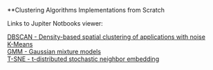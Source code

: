 **Clustering Algorithms Implementations from Scratch

Links to Jupiter Notbooks viewer:

[DBSCAN - Density-based spatial clustering of applications with noise](https://nbviewer.jupyter.org/github/dvircohen0/Machine-Learning-Algorithms-From-Scratch/blob/main/clustering/DBscan.ipynb) \
[K-Means](https://github.com/dvircohen0/Machine-Learning-Algorithms-From-Scratch/blob/main/clustering/kmeans.ipynb) \
[GMM - Gaussian mixture models](https://nbviewer.jupyter.org/github/dvircohen0/Machine-Learning-Algorithms-From-Scratch/blob/main/clustering/GMM.ipynb) \
[T-SNE - t-distributed stochastic neighbor embedding](https://nbviewer.jupyter.org/github/dvircohen0/Machine-Learning-Algorithms-From-Scratch/blob/main/clustering/Tsne.ipynb) 

